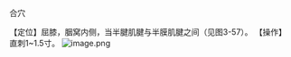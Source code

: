 合穴

【定位】屈膝，胭窝内侧，当半腱肌腱与半膜肌腱之间（见图3-57）。 
【操作】直刺1~1.5寸。
![image.png](https://picgo18719498306.oss-cn-guangzhou.aliyuncs.com/20250423211639380.png)
